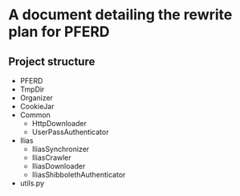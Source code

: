 # A document detailing the rewrite plan for PFERD

## Project structure

- PFERD
- TmpDir
- Organizer
- CookieJar
- Common
    - HttpDownloader
    - UserPassAuthenticator
- Ilias
    - IliasSynchronizer
    - IliasCrawler
    - IliasDownloader
    - IliasShibbolethAuthenticator
- utils.py
